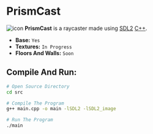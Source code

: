 # PrismCast
![icon](https://github.com/user-attachments/assets/8ffe8863-d246-4c90-83e8-4f68d1231bb5)
**PrismCast** is a raycaster made using [SDL2](https://wiki.libsdl.org/) [C++](https://en.m.wikipedia.org/wiki/C%2B%2B).
- **Base:** `Yes`
- **Textures:** `In Progress`
- **Floors And Walls:** `Soon`
## Compile And Run:
```sh
# Open Source Directory
cd src

# Compile The Program
g++ main.cpp -o main -lSDL2 -lSDL2_image

# Run The Program
./main
```

